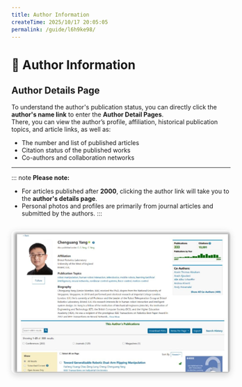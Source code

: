 ```yaml
---
title: Author Information
createTime: 2025/10/17 20:05:05
permalink: /guide/l6h9ke98/
---
```


# 👤 **Author Information**

<div class="border border-gray-200 rounded-2xl shadow-md p-6 bg-gradient-to-br from-white via-blue-50 to-indigo-50 leading-relaxed">

## **Author Details Page**

To understand the author's publication status, you can directly click the **author's name link** to enter the **Author Detail Pages**.  
There, you can view the author’s profile, affiliation, historical publication topics, and article links, as well as:

- The number and list of published articles  
- Citation status of the published works  
- Co-authors and collaboration networks  

</div>

---

<div class="border border-gray-200 rounded-2xl shadow-md p-6 bg-gradient-to-br from-white via-indigo-50 to-purple-50 leading-relaxed">

::: note
**Please note:**
* For articles published after **2000**, clicking the author link will take you to the **author's details page**.  
* Personal photos and profiles are primarily from journal articles and submitted by the authors.
:::

</div>

<p align="center">
  <img src="../src/guide/authordetail.jpg" alt="Author Details Page" width="700px" style="border-radius: 12px; box-shadow: 0 4px 14px rgba(0,0,0,0.15); margin-top: 16px;">
</p>
